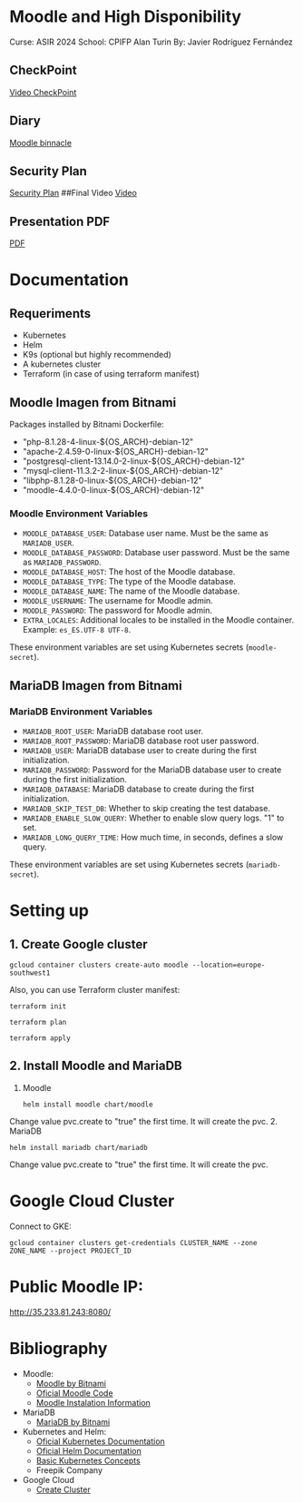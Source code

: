 # Moodle and High Disponibility
Curse: ASIR 2024
School: CPIFP Alan Turin
By: Javier Rodríguez Fernández
## CheckPoint
[Video CheckPoint](https://youtu.be/ipq2waYJp-c)
## Diary
[Moodle binnacle](https://docs.google.com/document/d/1KNaS97n7dDzfjWdDSxk-xkjukFkCoAAS8Q0o4S3_wx4/edit?usp=sharing)
## Security Plan
[Security Plan](https://docs.google.com/document/d/1VSDTZWjO0Osi0MCTEkeftTDA9o6okxMAmCoiWzl4fpM/edit?usp=sharing)
##Final Video
[Video](https://youtu.be/6BO_9IK1OrE)
## Presentation PDF
[PDF](https://drive.google.com/file/d/1gTfD-oqrjPTiBYgIg244EC-eiyQSxHc4/view?usp=sharing)
# Documentation
## Requeriments
- Kubernetes
- Helm
- K9s (optional but highly recommended)
- A kubernetes cluster
- Terraform (in case of using terraform manifest)
## Moodle Imagen from Bitnami
Packages installed by Bitnami Dockerfile:
- "php-8.1.28-4-linux-${OS_ARCH}-debian-12"
- "apache-2.4.59-0-linux-${OS_ARCH}-debian-12"
- "postgresql-client-13.14.0-2-linux-${OS_ARCH}-debian-12"
- "mysql-client-11.3.2-2-linux-${OS_ARCH}-debian-12"
- "libphp-8.1.28-0-linux-${OS_ARCH}-debian-12"
- "moodle-4.4.0-0-linux-${OS_ARCH}-debian-12"

### Moodle Environment Variables
- `MOODLE_DATABASE_USER`: Database user name. Must be the same as `MARIADB_USER`.
- `MOODLE_DATABASE_PASSWORD`: Database user password. Must be the same as `MARIADB_PASSWORD`.
- `MOODLE_DATABASE_HOST`: The host of the Moodle database.
- `MOODLE_DATABASE_TYPE`: The type of the Moodle database.
- `MOODLE_DATABASE_NAME`: The name of the Moodle database.
- `MOODLE_USERNAME`: The username for Moodle admin.
- `MOODLE_PASSWORD`: The password for Moodle admin.
- `EXTRA_LOCALES`: Additional locales to be installed in the Moodle container. Example: `es_ES.UTF-8 UTF-8`.

These environment variables are set using Kubernetes secrets (`moodle-secret`).

## MariaDB Imagen from Bitnami
### MariaDB Environment Variables
- `MARIADB_ROOT_USER`: MariaDB database root user.
- `MARIADB_ROOT_PASSWORD`: MariaDB database root user password.
- `MARIADB_USER`: MariaDB database user to create during the first initialization. 
- `MARIADB_PASSWORD`: Password for the MariaDB database user to create during the first initialization. 
- `MARIADB_DATABASE`: MariaDB database to create during the first initialization.
- `MARIADB_SKIP_TEST_DB`: Whether to skip creating the test database.
- `MARIADB_ENABLE_SLOW_QUERY`: Whether to enable slow query logs.  "1" to set.
- `MARIADB_LONG_QUERY_TIME`: How much time, in seconds, defines a slow query.

These environment variables are set using Kubernetes secrets (`mariadb-secret`).
# Setting up
## 1. Create Google cluster
``` console
gcloud container clusters create-auto moodle --location=europe-southwest1
```
Also, you can use Terraform cluster manifest:
``` console
terraform init
```
``` console
terraform plan
```
``` console
terraform apply
```
## 2. Install Moodle and MariaDB
1. Moodle
   ```` console
   helm install moodle chart/moodle
   ````
Change value pvc.create to "true" the first time. It will create the pvc.
2. MariaDB
   ```` console
   helm install mariadb chart/mariadb
   ````
Change value pvc.create to "true" the first time. It will create the pvc.
# Google Cloud Cluster
Connect to GKE:
   ```` console
   gcloud container clusters get-credentials CLUSTER_NAME --zone ZONE_NAME --project PROJECT_ID
   ````
# Public Moodle IP:
   http://35.233.81.243:8080/

# Bibliography
* Moodle:
    - [Moodle by Bitnami](https://github.com/bitnami/containers/tree/main/bitnami/moodle#bitnami-lms-powered-by-moodle-lms)
    - [Oficial Moodle Code](https://github.com/moodle/moodle)
    - [Moodle Instalation Information](https://docs.moodle.org/403/en/Installing_Moodle)
* MariaDB
    - [MariaDB by Bitnami](https://github.com/bitnami/containers/tree/main/bitnami/mariadb)
* Kubernetes and Helm:
    - [Oficial Kubernetes Documentation](https://kubernetes.io/es/docs/home/)
    - [Oficial Helm Documentation](https://helm.sh/docs/intro/quickstart/)
    - [Basic Kubernetes Concepts](https://www.youtube.com/watch?v=X48VuDVv0do)
    - Freepik Company
* Google Cloud
    - [Create Cluster](https://cloud.google.com/kubernetes-engine/docs/deploy-app-cluster?hl=es-419)
